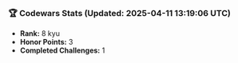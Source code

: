 ### 🏆 Codewars Stats (Updated: 2025-04-11 13:19:06 UTC)

- **Rank:** 8 kyu
- **Honor Points:** 3
- **Completed Challenges:** 1
